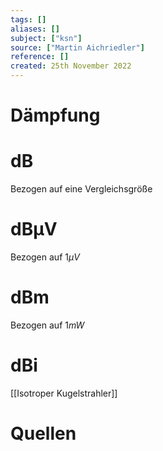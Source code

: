 ```yaml
---
tags: []
aliases: []
subject: ["ksn"]
source: ["Martin Aichriedler"]
reference: []
created: 25th November 2022
---
```


# Dämpfung

# dB
Bezogen auf eine Vergleichsgröße
# dBµV
Bezogen auf $1\mu V$
# dBm
Bezogen auf $1mW$
# dBi
[[Isotroper Kugelstrahler]]
# Quellen